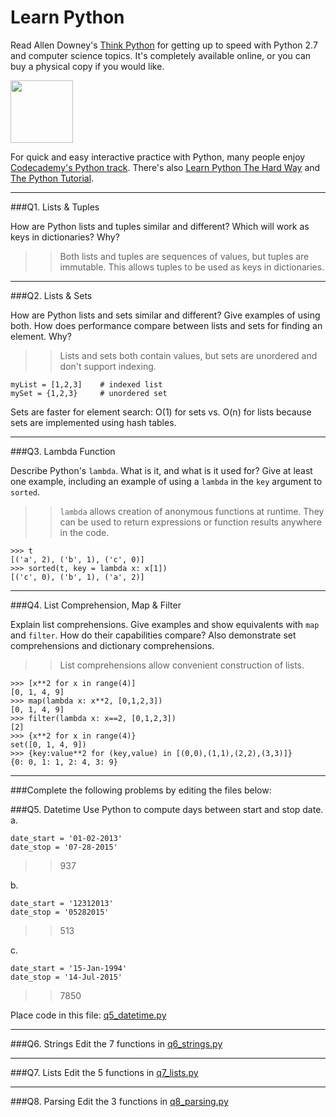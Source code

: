 # Learn Python

Read Allen Downey's [Think Python](http://www.greenteapress.com/thinkpython/) for getting up to speed with Python 2.7 and computer science topics. It's completely available online, or you can buy a physical copy if you would like.

<a href="http://www.greenteapress.com/thinkpython/"><img src="img/think_python.png" style="width: 100px;" target="_blank"></a>

For quick and easy interactive practice with Python, many people enjoy [Codecademy's Python track](http://www.codecademy.com/en/tracks/python). There's also [Learn Python The Hard Way](http://learnpythonthehardway.org/book/) and [The Python Tutorial](https://docs.python.org/2/tutorial/).

---

###Q1. Lists &amp; Tuples

How are Python lists and tuples similar and different? Which will work as keys in dictionaries? Why?

>> Both lists and tuples are sequences of values, but tuples are immutable. This allows tuples to be used as keys in dictionaries.

---

###Q2. Lists &amp; Sets

How are Python lists and sets similar and different? Give examples of using both. How does performance compare between lists and sets for finding an element. Why?

>> Lists and sets both contain values, but sets are unordered and don't support indexing.  
```
myList = [1,2,3]	# indexed list
mySet = {1,2,3}		# unordered set
```
Sets are faster for element search: O(1) for sets vs. O(n) for lists because sets are implemented using hash tables.

---

###Q3. Lambda Function

Describe Python's `lambda`. What is it, and what is it used for? Give at least one example, including an example of using a `lambda` in the `key` argument to `sorted`.

>> `lambda` allows creation of anonymous functions at runtime. They can be used to return expressions or function results anywhere in the code.
```
>>> t
[('a', 2), ('b', 1), ('c', 0)]
>>> sorted(t, key = lambda x: x[1])
[('c', 0), ('b', 1), ('a', 2)]
```

---

###Q4. List Comprehension, Map &amp; Filter

Explain list comprehensions. Give examples and show equivalents with `map` and `filter`. How do their capabilities compare? Also demonstrate set comprehensions and dictionary comprehensions.

>> List comprehensions allow convenient construction of lists.
```
>>> [x**2 for x in range(4)]
[0, 1, 4, 9]
>>> map(lambda x: x**2, [0,1,2,3])
[0, 1, 4, 9]
>>> filter(lambda x: x==2, [0,1,2,3])
[2]
>>> {x**2 for x in range(4)}
set([0, 1, 4, 9])
>>> {key:value**2 for (key,value) in [(0,0),(1,1),(2,2),(3,3)]}
{0: 0, 1: 1, 2: 4, 3: 9}
```

---

###Complete the following problems by editing the files below:

###Q5. Datetime
Use Python to compute days between start and stop date.   
a.  

```
date_start = '01-02-2013'    
date_stop = '07-28-2015'
```

>> 937

b.  
```
date_start = '12312013'  
date_stop = '05282015'  
```

>> 513

c.  
```
date_start = '15-Jan-1994'      
date_stop = '14-Jul-2015'  
```

>> 7850

Place code in this file: [q5_datetime.py](python/q5_datetime.py)

---

###Q6. Strings
Edit the 7 functions in [q6_strings.py](python/q6_strings.py)

---

###Q7. Lists
Edit the 5 functions in [q7_lists.py](python/q7_lists.py)

---

###Q8. Parsing
Edit the 3 functions in [q8_parsing.py](python/q8_parsing.py)





